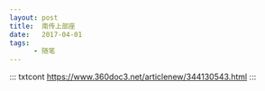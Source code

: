 ```yaml
---
layout: post
title:  南传上部座
date:   2017-04-01
tags:
      - 随笔
---
```

::: txtcont
https://www.360doc3.net/articlenew/344130543.html
:::
